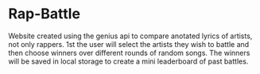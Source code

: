 # Rap-Battle
Website created using the genius api to compare anotated lyrics of artists, not only rappers.
1st the user will select the artists they wish to battle and then choose winners over different rounds of random songs.
The winners will be saved in local storage to create a mini leaderboard of past battles.

